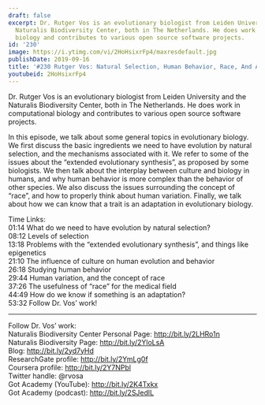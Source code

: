 ```yaml
---
draft: false
excerpt: Dr. Rutger Vos is an evolutionary biologist from Leiden University and the
  Naturalis Biodiversity Center, both in The Netherlands. He does work in computational
  biology and contributes to various open source software projects.
id: '230'
image: https://i.ytimg.com/vi/2HoHsixrFp4/maxresdefault.jpg
publishDate: 2019-09-16
title: '#230 Rutger Vos: Natural Selection, Human Behavior, Race, And Adaptations'
youtubeid: 2HoHsixrFp4
---
```

Dr. Rutger Vos is an evolutionary biologist from Leiden University and the Naturalis Biodiversity Center, both in The Netherlands. He does work in computational biology and contributes to various open source software projects.

In this episode, we talk about some general topics in evolutionary biology. We first discuss the basic ingredients we need to have evolution by natural selection, and the mechanisms associated with it. We refer to some of the issues about the “extended evolutionary synthesis”, as proposed by some biologists. We then talk about the interplay between culture and biology in humans, and why human behavior is more complex than the behavior of other species. We also discuss the issues surrounding the concept of “race”, and how to properly think about human variation. Finally, we talk about how we can know that a trait is an adaptation in evolutionary biology.

Time Links:  
01:14  What do we need to have evolution by natural selection?  
08:12  Levels of selection  
13:18  Problems with the “extended evolutionary synthesis”, and things like epigenetics                               
21:10  The influence of culture on human evolution and behavior  
26:18  Studying human behavior  
29:44  Human variation, and the concept of race  
37:26  The usefulness of “race” for the medical field  
44:49  How do we know if something is an adaptation?  
53:32  Follow Dr. Vos’ work!

---

Follow Dr. Vos’ work:  
Naturalis Biodiversity Center Personal Page: http://bit.ly/2LHRo1n  
Naturalis Biodiversity Page: http://bit.ly/2YloLsA  
Blog: http://bit.ly/2yd7yHd  
ResearchGate profile: http://bit.ly/2YmLg0f  
Coursera profile: http://bit.ly/2Y7NPbl  
Twitter handle: @rvosa  
Got Academy (YouTube): http://bit.ly/2K4Txkx  
Got Academy (podcast): http://bit.ly/2SJedlL
